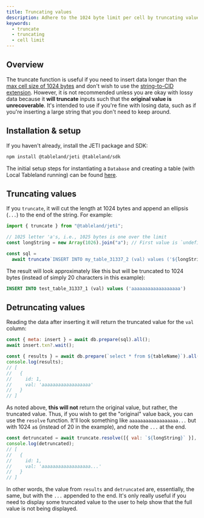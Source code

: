 ```yaml
---
title: Truncating values
description: Adhere to the 1024 byte limit per cell by truncating values.
keywords:
  - truncate
  - truncating
  - cell limit
---
```


## Overview

The truncate function is useful if you need to insert data longer than the [max cell size of 1024 bytes](/fundamentals/architecture/limits) and don't wish to use the [string-to-CID extension](/sdk/plugins/pinning-to-ipfs). However, it is not recommended unless you are okay with lossy data because it **will truncate** inputs such that the **original value is unrecoverable**. It's intended to use if you're fine with losing data, such as if you're inserting a large string that you don't need to keep around.

## Installation & setup

If you haven't already, install the JETI package and SDK:

```bash npm2yarn
npm install @tableland/jeti @tableland/sdk
```

The initial setup steps for instantiating a `Database` and creating a table (with Local Tableland running) can be found [here](/sdk/plugins#installation--setup).

## Truncating values

If you `truncate`, it will cut the length at 1024 bytes and append an ellipsis (`...`) to the end of the string. For example:

```js
import { truncate } from "@tableland/jeti";

// 1025 letter 'a's, i.e., 1025 bytes is one over the limit
const longString = new Array(1026).join("a"); // First value is `undefined`, so it will be skipped

const sql =
  await truncate`INSERT INTO my_table_31337_2 (val) values ('${longString}')`;
```

The result will look approximately like this but will be truncated to 1024 bytes (instead of simply 20 characters in this example):

```sql
INSERT INTO test_table_31337_1 (val) values ('aaaaaaaaaaaaaaaaaa')
```

## Detruncating values

Reading the data after inserting it will return the truncated value for the `val` column:

```js
const { meta: insert } = await db.prepare(sql).all();
await insert.txn?.wait();

const { results } = await db.prepare(`select * from ${tableName}`).all();
console.log(results);
// [
//   {
//     id: 1,
//     val: 'aaaaaaaaaaaaaaaaaa'
//   }
// ]
```

As noted above, **this will not** return the original value, but rather, the truncated value. Thus, if you wish to get the "original" value back, you can use the `resolve` function. It'll look something like `aaaaaaaaaaaaaaaaaa...` but with 1024 `a`s (instead of 20 in the example), and note the `...` at the end.

```js
const detruncated = await truncate.resolve([{ val: `${longString}` }], ["val"]);
console.log(detruncated);
// [
//   {
//     id: 1,
//     val: 'aaaaaaaaaaaaaaaaaa...'
//   }
// ]
```

In other words, the value from `results` and `detruncated` are, essentially, the same, but with the `...` appended to the end. It's only really useful if you need to display some truncated value to the user to help show that the full value is not being displayed.
